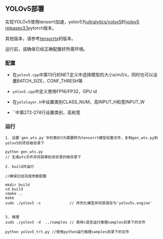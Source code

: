 ## YOLOv5部署

实现YOLOv5使用tensorrt加速，yolov5为[ultralytics/yolov5](https://github.com/ultralytics/yolov5)的[yolov5 releasev3.1](https://github.com/ultralytics/yolov5/releases/tag/v3.1)pytorch版本。

其他版本，请参考[tensorrtx](https://github.com/wang-xinyu/tensorrtx/tree/master/yolov5)的版本。

运行前，请确保已经正确配置好所需环境。

### 配置

- 在`yolov5.cpp`中第13行的NET定义中选择模型的大小s/m/l/x，同时也可以设置BATCH_SIZE，CONF_THRESH等

- `yolov5.cpp`中定义使用FP16/FP32，GPU id

- 在`yololayer.h`中设置类别CLASS_NUM，高INPUT_H和宽INPUT_W

- ``中第272-274行设置类别，高和宽

### 运行
```
1. 设置`gen_wts.py`中的第8行为需要转为tensorrt模型权重文件，复制gen_wts.py到yolov5的项目根目录下

python gen_wts.py
// 生成wts文件并将其移到该目录的根目录下

2. build并运行

//确保已经完成参数配置

mkdir build
cd build
cmake ..
make
sudo ./yolov5 -s             // 序列化模型并将其保存为'yolov5s.engine'


3. 推理
sudo ./yolov5 -d  ../samples // 使用c语言运行推理samples目录下的文件

python yolov5_trt.py //使用python运行推理samples目录下的文件
```